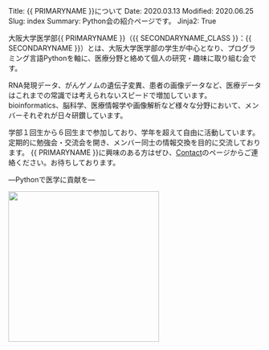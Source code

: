 Title: {{ PRIMARYNAME }}について
Date: 2020.03.13
Modified: 2020.06.25
Slug: index
Summary: Python会の紹介ページです。
Jinja2: True

大阪大学医学部{{ PRIMARYNAME }}（{{ SECONDARYNAME_CLASS }}：{{ SECONDARYNAME }}）とは、大阪大学医学部の学生が中心となり、プログラミング言語Pythonを軸に、医療分野と絡めて個人の研究・趣味に取り組む会です。

RNA発現データ、がんゲノムの遺伝子変異、患者の画像データなど、医療データはこれまでの常識では考えられないスピードで増加しています。
bioinformatics、脳科学、医療情報学や画像解析など様々な分野において、メンバーそれぞれが日々研鑽しています。

学部１回生から６回生まで参加しており、学年を超えて自由に活動しています。
定期的に勉強会・交流会を開き、メンバー同士の情報交換を目的に交流しております。
{{ PRIMARYNAME }}に興味のある方はぜひ、[Contact]({filename}./contact.md)のページからご連絡ください。お待ちしております。

―Pythonで医学に貢献を―

<img src="{filename}/images/logo.jpg" width="300px">
